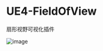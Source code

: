 # UE4-FieldOfView
扇形视野可视化插件

![image](https://user-images.githubusercontent.com/13264661/112253475-c18c1480-8c99-11eb-9b24-02de0424f7c3.png)

